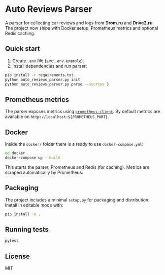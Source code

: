 # Auto Reviews Parser

A parser for collecting car reviews and logs from **Drom.ru** and **Drive2.ru**. The project now ships with Docker setup, Prometheus metrics and optional Redis caching.

## Quick start

1. Create `.env` file (see `.env.example`).
2. Install dependencies and run parser:

```bash
pip install -r requirements.txt
python auto_reviews_parser.py init
python auto_reviews_parser.py parse --sources 3
```

## Prometheus metrics

The parser exposes metrics using [`prometheus-client`](https://github.com/prometheus/client_python). By default metrics are available on `http://localhost:${PROMETHEUS_PORT}`.

## Docker

Inside the `docker/` folder there is a ready to use `docker-compose.yml`:

```bash
cd docker
docker-compose up --build
```

This starts the parser, Prometheus and Redis (for caching). Metrics are scraped automatically by Prometheus.

## Packaging

The project includes a minimal `setup.py` for packaging and distribution. Install in editable mode with:

```bash
pip install -e .
```

## Running tests

```bash
pytest
```

## License

MIT

